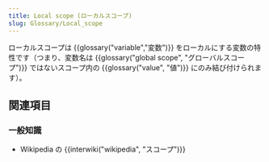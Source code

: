 ```yaml
---
title: Local scope (ローカルスコープ)
slug: Glossary/Local_scope
---
```


ローカルスコープは {{glossary("variable","変数")}} をローカルにする変数の特性です（つまり、変数名は {{glossary("global scope", "グローバルスコープ")}} ではないスコープ内の {{glossary("value", "値")}} にのみ結び付けられます）。

## 関連項目

### 一般知識

- Wikipedia の {{interwiki("wikipedia", "スコープ")}}

